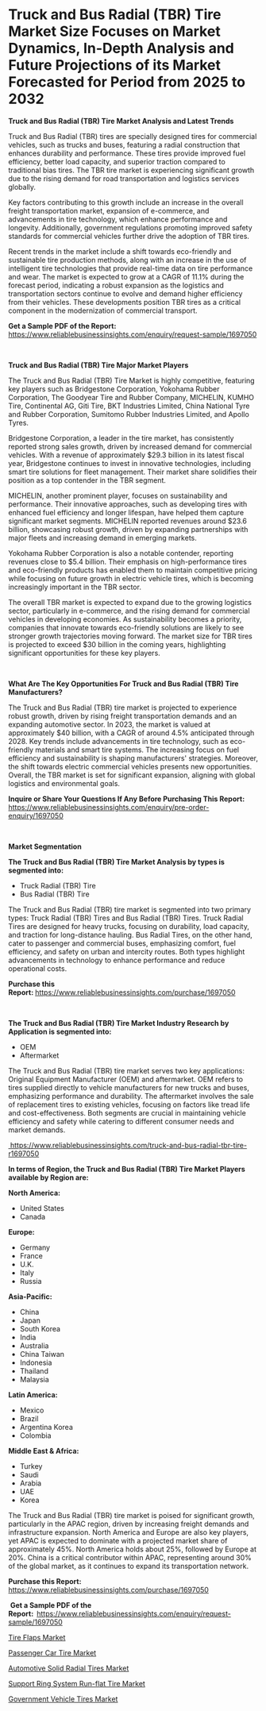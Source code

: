 <p><h1>Truck and Bus Radial (TBR) Tire Market Size Focuses on Market Dynamics, In-Depth Analysis and Future Projections of its Market Forecasted for Period from 2025 to 2032</h1></p><p><strong>Truck and Bus Radial (TBR) Tire Market Analysis and Latest Trends</strong></p>
<p><p>Truck and Bus Radial (TBR) tires are specially designed tires for commercial vehicles, such as trucks and buses, featuring a radial construction that enhances durability and performance. These tires provide improved fuel efficiency, better load capacity, and superior traction compared to traditional bias tires. The TBR tire market is experiencing significant growth due to the rising demand for road transportation and logistics services globally.</p><p>Key factors contributing to this growth include an increase in the overall freight transportation market, expansion of e-commerce, and advancements in tire technology, which enhance performance and longevity. Additionally, government regulations promoting improved safety standards for commercial vehicles further drive the adoption of TBR tires.</p><p>Recent trends in the market include a shift towards eco-friendly and sustainable tire production methods, along with an increase in the use of intelligent tire technologies that provide real-time data on tire performance and wear. The market is expected to grow at a CAGR of 11.1% during the forecast period, indicating a robust expansion as the logistics and transportation sectors continue to evolve and demand higher efficiency from their vehicles. These developments position TBR tires as a critical component in the modernization of commercial transport.</p></p>
<p><strong>Get a Sample PDF of the Report:&nbsp;</strong> <a href="https://www.reliablebusinessinsights.com/enquiry/request-sample/1697050?utm_campaign=1847&utm_medium=2&utm_source=Github&utm_content=ia&utm_term=27032025&utm_id=truck-and-bus-radial-tbr-tire">https://www.reliablebusinessinsights.com/enquiry/request-sample/1697050</a></p>
<p>&nbsp;</p>
<p><strong>Truck and Bus Radial (TBR) Tire Major Market Players</strong></p>
<p><p>The Truck and Bus Radial (TBR) Tire Market is highly competitive, featuring key players such as Bridgestone Corporation, Yokohama Rubber Corporation, The Goodyear Tire and Rubber Company, MICHELIN, KUMHO Tire, Continental AG, Giti Tire, BKT Industries Limited, China National Tyre and Rubber Corporation, Sumitomo Rubber Industries Limited, and Apollo Tyres. </p><p>Bridgestone Corporation, a leader in the tire market, has consistently reported strong sales growth, driven by increased demand for commercial vehicles. With a revenue of approximately $29.3 billion in its latest fiscal year, Bridgestone continues to invest in innovative technologies, including smart tire solutions for fleet management. Their market share solidifies their position as a top contender in the TBR segment.</p><p>MICHELIN, another prominent player, focuses on sustainability and performance. Their innovative approaches, such as developing tires with enhanced fuel efficiency and longer lifespan, have helped them capture significant market segments. MICHELIN reported revenues around $23.6 billion, showcasing robust growth, driven by expanding partnerships with major fleets and increasing demand in emerging markets.</p><p>Yokohama Rubber Corporation is also a notable contender, reporting revenues close to $5.4 billion. Their emphasis on high-performance tires and eco-friendly products has enabled them to maintain competitive pricing while focusing on future growth in electric vehicle tires, which is becoming increasingly important in the TBR sector.</p><p>The overall TBR market is expected to expand due to the growing logistics sector, particularly in e-commerce, and the rising demand for commercial vehicles in developing economies. As sustainability becomes a priority, companies that innovate towards eco-friendly solutions are likely to see stronger growth trajectories moving forward. The market size for TBR tires is projected to exceed $30 billion in the coming years, highlighting significant opportunities for these key players.</p></p>
<p>&nbsp;</p>
<p><strong>What Are The Key Opportunities For Truck and Bus Radial (TBR) Tire Manufacturers?</strong></p>
<p><p>The Truck and Bus Radial (TBR) tire market is projected to experience robust growth, driven by rising freight transportation demands and an expanding automotive sector. In 2023, the market is valued at approximately $40 billion, with a CAGR of around 4.5% anticipated through 2028. Key trends include advancements in tire technology, such as eco-friendly materials and smart tire systems. The increasing focus on fuel efficiency and sustainability is shaping manufacturers' strategies. Moreover, the shift towards electric commercial vehicles presents new opportunities. Overall, the TBR market is set for significant expansion, aligning with global logistics and environmental goals.</p></p>
<p><strong>Inquire or Share Your Questions If Any Before Purchasing This Report:</strong> <a href="https://www.reliablebusinessinsights.com/enquiry/pre-order-enquiry/1697050?utm_campaign=1847&utm_medium=2&utm_source=Github&utm_content=ia&utm_term=27032025&utm_id=truck-and-bus-radial-tbr-tire">https://www.reliablebusinessinsights.com/enquiry/pre-order-enquiry/1697050</a></p>
<p>&nbsp;</p>
<p><strong>Market Segmentation</strong></p>
<p><strong>The Truck and Bus Radial (TBR) Tire Market Analysis by types is segmented into:</strong></p>
<p><ul><li>Truck Radial (TBR) Tire</li><li>Bus Radial (TBR) Tire</li></ul></p>
<p><p>The Truck and Bus Radial (TBR) tire market is segmented into two primary types: Truck Radial (TBR) Tires and Bus Radial (TBR) Tires. Truck Radial Tires are designed for heavy trucks, focusing on durability, load capacity, and traction for long-distance hauling. Bus Radial Tires, on the other hand, cater to passenger and commercial buses, emphasizing comfort, fuel efficiency, and safety on urban and intercity routes. Both types highlight advancements in technology to enhance performance and reduce operational costs.</p></p>
<p><strong>Purchase this Report:&nbsp;</strong><a href="https://www.reliablebusinessinsights.com/purchase/1697050?utm_campaign=1847&utm_medium=2&utm_source=Github&utm_content=ia&utm_term=27032025&utm_id=truck-and-bus-radial-tbr-tire">https://www.reliablebusinessinsights.com/purchase/1697050</a></p>
<p>&nbsp;</p>
<p><strong>The Truck and Bus Radial (TBR) Tire Market Industry Research by Application is segmented into:</strong></p>
<p><ul><li>OEM</li><li>Aftermarket</li></ul></p>
<p><p>The Truck and Bus Radial (TBR) tire market serves two key applications: Original Equipment Manufacturer (OEM) and aftermarket. OEM refers to tires supplied directly to vehicle manufacturers for new trucks and buses, emphasizing performance and durability. The aftermarket involves the sale of replacement tires to existing vehicles, focusing on factors like tread life and cost-effectiveness. Both segments are crucial in maintaining vehicle efficiency and safety while catering to different consumer needs and market demands.</p></p>
<p><a href="https://www.reliablebusinessinsights.com/truck-and-bus-radial-tbr-tire-r1697050?utm_campaign=1847&utm_medium=2&utm_source=Github&utm_content=ia&utm_term=27032025&utm_id=truck-and-bus-radial-tbr-tire">&nbsp;https://www.reliablebusinessinsights.com/truck-and-bus-radial-tbr-tire-r1697050</a></p>
<p><strong>In terms of Region, the Truck and Bus Radial (TBR) Tire Market Players available by Region are:</strong></p>
<p>
    <p> <strong> North America: </strong>
        <ul>
            <li>United States</li>
            <li>Canada</li>
        </ul>
        </p> 
    <p> <strong> Europe: </strong>
        <ul>
            <li>Germany</li>
            <li>France</li>
            <li>U.K.</li>
            <li>Italy</li>
            <li>Russia</li>
        </ul>
        </p> 
    <p> <strong> Asia-Pacific: </strong>
        <ul>
            <li>China</li>
            <li>Japan</li>
            <li>South Korea</li>
            <li>India</li>
            <li>Australia</li>
            <li>China Taiwan</li>
            <li>Indonesia</li>
            <li>Thailand</li>
            <li>Malaysia</li>
        </ul>
        </p> 
    <p> <strong> Latin America: </strong>
        <ul>
            <li>Mexico</li>
            <li>Brazil</li>
            <li>Argentina Korea</li>
            <li>Colombia</li>
        </ul>
        </p> 
    <p> <strong> Middle East & Africa: </strong>
        <ul>
            <li>Turkey</li>
            <li>Saudi</li>
            <li>Arabia</li>
            <li>UAE</li>
            <li>Korea</li>
        </ul>
    </p>
    </p>
<p><p>The Truck and Bus Radial (TBR) tire market is poised for significant growth, particularly in the APAC region, driven by increasing freight demands and infrastructure expansion. North America and Europe are also key players, yet APAC is expected to dominate with a projected market share of approximately 45%. North America holds about 25%, followed by Europe at 20%. China is a critical contributor within APAC, representing around 30% of the global market, as it continues to expand its transportation network.</p></p>
<p><strong>Purchase this Report: </strong><a href="https://www.reliablebusinessinsights.com/purchase/1697050?utm_campaign=1847&utm_medium=2&utm_source=Github&utm_content=ia&utm_term=27032025&utm_id=truck-and-bus-radial-tbr-tire">https://www.reliablebusinessinsights.com/purchase/1697050</a></p>
<p>&nbsp;<strong>Get a Sample PDF of the Report:&nbsp;&nbsp;</strong><a href="https://www.reliablebusinessinsights.com/enquiry/request-sample/1697050?utm_campaign=1847&utm_medium=2&utm_source=Github&utm_content=ia&utm_term=27032025&utm_id=truck-and-bus-radial-tbr-tire">https://www.reliablebusinessinsights.com/enquiry/request-sample/1697050</a></p>
<p><strong></strong></p>
<p><p><a href="https://github.com/marteyfito9/Market-Research-Report-List-1/blob/main/tire-flaps-market.md?utm_campaign=1847&utm_medium=2&utm_source=Github&utm_content=ia&utm_term=27032025&utm_id=truck-and-bus-radial-tbr-tire">Tire Flaps Market</a></p><p><a href="https://github.com/kitsossadien/Market-Research-Report-List-1/blob/main/passenger-car-tire-market.md?utm_campaign=1847&utm_medium=2&utm_source=Github&utm_content=ia&utm_term=27032025&utm_id=truck-and-bus-radial-tbr-tire">Passenger Car Tire Market</a></p><p><a href="https://github.com/olesjaquah/Market-Research-Report-List-1/blob/main/automotive-solid-radial-tires-market.md?utm_campaign=1847&utm_medium=2&utm_source=Github&utm_content=ia&utm_term=27032025&utm_id=truck-and-bus-radial-tbr-tire">Automotive Solid Radial Tires Market</a></p><p><a href="https://github.com/fungkychiman/Market-Research-Report-List-1/blob/main/support-ring-system-run-flat-tire-market.md?utm_campaign=1847&utm_medium=2&utm_source=Github&utm_content=ia&utm_term=27032025&utm_id=truck-and-bus-radial-tbr-tire">Support Ring System Run-flat Tire Market</a></p><p><a href="https://github.com/seppelharjap/Market-Research-Report-List-1/blob/main/government-vehicle-tires-market.md?utm_campaign=1847&utm_medium=2&utm_source=Github&utm_content=ia&utm_term=27032025&utm_id=truck-and-bus-radial-tbr-tire">Government Vehicle Tires Market</a></p></p>